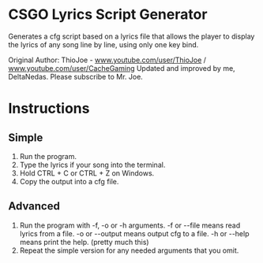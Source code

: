 # CSGO Lyrics Script Generator

Generates a cfg script based on a lyrics file that allows the player to display the lyrics of any song line by line, using only one key bind.
			 	
Original Author:  ThioJoe - www.youtube.com/user/ThioJoe / www.youtube.com/user/CacheGaming
Updated and improved by me, DeltaNedas.
Please subscribe to Mr. Joe.

# Instructions

## Simple
1. Run the program.
2. Type the lyrics if your song into the terminal.
3. Hold CTRL + C or CTRL + Z on Windows.
4. Copy the output into a cfg file.

## Advanced
1. Run the program with -f, -o or -h arguments.
	-f or --file means read lyrics from a file.
	-o or --output means output cfg to a file.
	-h or --help means print the help. (pretty much this)
2. Repeat the simple version for any needed arguments that you omit.
